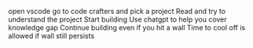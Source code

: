 open vscode
go to code crafters and pick a project
Read and try to understand the project
Start building
Use chatgpt to help you cover knowledge gap
Continue building even if you hit a wall
Time to cool off is allowed if wall still persists